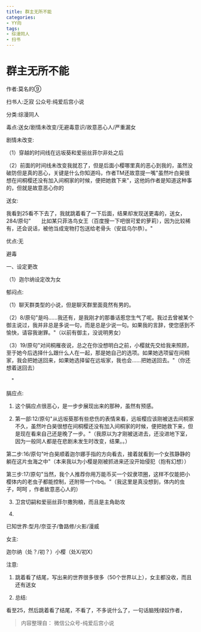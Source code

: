 ```yaml
---
title: 群主无所不能
categories:
- YY向
tags:
- 综漫同人
- 扫书
---
```

# 群主无所不能
作者:莫名的⑨

扫书人:乏寂 公众号:纯爱后宫小说

分类:综漫同人

毒点:送女/剧情未改变/无避毒意识/故意恶心人/严重漏女

剧情未改变:

（1）穿越的时间线在远坂葵和爱丽丝菲尔非处之后

（2）前面的时间线未改变我就忍了，但是后面小樱哪里真的恶心到我的，虽然没破防但是真的恶心，关键是什么你知道吗，作者TM还故意提一嘴"虽然叶白昊很想在间桐樱还没有加入间桐家的时候，便把她救下来"，这他妈作者是知道这种事的，但就是故意恶心你的

送女:

我看到25看不下去了，我就跳着看了一下后面，结果却发现送更毒的，送女，284/原句"　　比如某只菲洛鸟女王（百度搜一下吧很可爱的萝莉），因为比较稀有，还会说话，被他当成宠物打包送给老骨头（安兹乌尔恭）。"

优点:无

避毒

一、设定更改

（1）迦尔纳设定改为女

郁闷点:

（1）聊天群类型的小说，但是聊天群里面竟然有男的。

（2）8/原句"是吗......我还有，是我刚才的那番话惹您生气了呢。我过去曾被某个御主说过，我并非总是多说一句，而是总是少说一句。如果我的言辞，使您感到不愉快，请容我谢罪。"（以前有御主，没说明男女）

（3）19/原句"对间桐雁夜说，总之在你没想明白之前，小樱就先交给我来照顾，至于她今后选择什么跟什么人在一起，那是她自己的选项。如果她选项留在间桐家，我会把她送回来，如果她选择留在远坂家，我也会......把她送回去。"（你还想着送回去）

　"

膈应点:

1.  这个膈应点很恶心，是一步步展现出来的那种，虽然有预感。

2.  第一部:12/原句"从远坂葵那有些悲伤的表情来看，远坂樱应该刚被送去间桐家不久，虽然叶白昊很想在间桐樱还没有加入间桐家的时候，便把她救下来，但是现在看来自己还是晚了一步。"（我原以为才刚被送进去，还没进地下室，因为一般同人都是在悲剧未发生时改变，结果。。）

第二步:16/原句"叶白昊顺着迦尔娜手指的方向看去，接着就看到一个女孩静静的躺在这片虫海之中"（本来我以为小樱是刚被抓进来还没开始侵犯（抱有幻想））

第三步:17/原句"当然，我个人推荐你用万能币买一个奴隶项圈，这样不仅能把小樱体内的老虫子都能控制，还附带一个rbq。"（我这里是真没想到，体内的虫子，呵呵
，作者故意恶心人的）

3.  卫宫切嗣和爱丽丝菲尔撒狗粮，而且是主角助攻

4.  

已知世界:型月/奈亚子/鲁路修/火影/漫威

女主:

迦尔纳（处？/初？）小樱（处X/初X）

注意:

1.  跳着看了结尾，写出来的世界很多很多（50个世界以上），女主都没收，而且还有送女

2.  总结:

看至25，然后跳着看了结尾，不看了，不多说什么了，一句话脑残绿奴作者，


> 内容整理自： 微信公众号-纯爱后宫小说